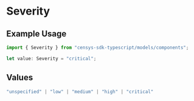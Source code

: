 # Severity

## Example Usage

```typescript
import { Severity } from "censys-sdk-typescript/models/components";

let value: Severity = "critical";
```

## Values

```typescript
"unspecified" | "low" | "medium" | "high" | "critical"
```